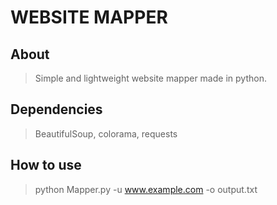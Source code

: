 # WEBSITE MAPPER

## About

> Simple and lightweight website mapper made in python.

## Dependencies

> BeautifulSoup, colorama, requests 


## How to use

> python Mapper.py -u www.example.com -o output.txt
